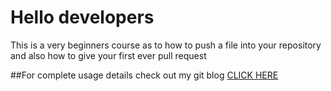 # Hello developers 
This is a very beginners course as to how to push a file into your repository and 
also how to give your first ever pull request

##For complete usage details
check out my git blog [CLICK HERE](www.google.com)
